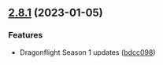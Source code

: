## [2.8.1](https://github.com/edusperoni/Details_Elitism/compare/v2.8.0...v2.8.1) (2023-01-05)


### Features

* Dragonflight Season 1 updates ([bdcc098](https://github.com/edusperoni/Details_Elitism/commit/bdcc0984afee5e00afc8215e59ea927c10f9efca))



